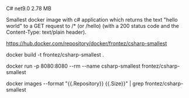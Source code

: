 C# net9.0
2.78 MB

Smallest docker image with c# application which returns the text "hello world" to a GET request to /* (or /hello)
(with a 200 status code and the Content-Type: text/plain header).



https://hub.docker.com/repository/docker/frontez/csharp-smallest

docker build -t frontez/csharp-smallest .

docker run -p 8080:8080 --rm --name csharp-smallest frontez/csharp-smallest

docker images --format "{{.Repository}} {{.Size}}" | grep frontez/csharp-smallest
